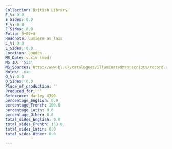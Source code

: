 ```yaml
---
Collection: British Library
E_%: 0.0
E_Sides: 0.0
F_%: 0.0
F_Sides: 0.0
Folia: 6+82+4
Headnote: Lumiere as lais
L_%: 0.0
L_Sides: 0.0
Location: London
MS_Date: s.xiv (med)
MS_ID: '523'
MS_Sources: http://www.bl.uk/catalogues/illuminatedmanuscripts/record.asp?MSID=7324&CollID=8&NStart=4390
Notes: .nan
O_%: 0.0
O_Sides: 0.0
Place_of_production: ''
Produced_for: ''
Reference: Harley 4390
percentage_English: 0.0
percentage_French: 100.0
percentage_Latin: 0.0
percentage_Other: 0.0
total_sides_English: 0.0
total_sides_French: 163.0
total_sides_Latin: 0.0
total_sides_Other: 0.0

---
```

